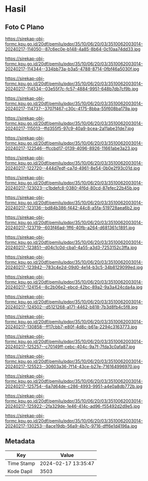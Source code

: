 # Hasil

## Foto C Plano

https://sirekap-obj-formc.kpu.go.id/20df/pemilu/pdpr/35/10/06/20/03/3510062003014-20240217-114050--87c6ec0e-b148-4a85-8b64-0c10aa74dd33.jpg

https://sirekap-obj-formc.kpu.go.id/20df/pemilu/pdpr/35/10/06/20/03/3510062003014-20240217-114344--334bb73a-b3a5-4788-8714-0fbf46a5030f.jpg

https://sirekap-obj-formc.kpu.go.id/20df/pemilu/pdpr/35/10/06/20/03/3510062003014-20240217-114534--03e55f7c-fc57-4884-9951-648b7db7cf9b.jpg

https://sirekap-obj-formc.kpu.go.id/20df/pemilu/pdpr/35/10/06/20/03/3510062003014-20240217-114737--3707f467-c30c-4175-8bba-55f608ba179a.jpg

https://sirekap-obj-formc.kpu.go.id/20df/pemilu/pdpr/35/10/06/20/03/3510062003014-20240217-115013--ffd355f5-97c9-40a9-bcea-2a11abe31de7.jpg

https://sirekap-obj-formc.kpu.go.id/20df/pemilu/pdpr/35/10/06/20/03/3510062003014-20240217-122546--ffccbd17-0139-4096-8926-11661abe3a23.jpg

https://sirekap-obj-formc.kpu.go.id/20df/pemilu/pdpr/35/10/06/20/03/3510062003014-20240217-122720--444d7edf-ca7d-4961-8e54-0b0e2f93c01d.jpg

https://sirekap-obj-formc.kpu.go.id/20df/pemilu/pdpr/35/10/06/20/03/3510062003014-20240217-123023--c1bdefc8-0380-4f6d-80cd-87efec22b45b.jpg

https://sirekap-obj-formc.kpu.go.id/20df/pemilu/pdpr/35/10/06/20/03/3510062003014-20240217-123136--bd84b386-f442-44c8-a5fa-519728aea6b2.jpg

https://sirekap-obj-formc.kpu.go.id/20df/pemilu/pdpr/35/10/06/20/03/3510062003014-20240217-123719--603f46ad-1ff6-40fb-a264-d681361c1891.jpg

https://sirekap-obj-formc.kpu.go.id/20df/pemilu/pdpr/35/10/06/20/03/3510062003014-20240217-123851--d04c1c0d-cba1-4a55-a3d3-7253152c3ffa.jpg

https://sirekap-obj-formc.kpu.go.id/20df/pemilu/pdpr/35/10/06/20/03/3510062003014-20240217-123942--783c4e2d-09d0-4e14-b3c5-34b8129099ed.jpg

https://sirekap-obj-formc.kpu.go.id/20df/pemilu/pdpr/35/10/06/20/03/3510062003014-20240217-124154--8c2b06e2-ebcd-42bc-89a2-9a3a424cda4a.jpg

https://sirekap-obj-formc.kpu.go.id/20df/pemilu/pdpr/35/10/06/20/03/3510062003014-20240217-124502--d5121268-a171-4462-b818-7b3d8fb4c5f8.jpg

https://sirekap-obj-formc.kpu.go.id/20df/pemilu/pdpr/35/10/06/20/03/3510062003014-20240217-130858--ff17cbb7-e80f-4d8c-b61a-2294c3163773.jpg

https://sirekap-obj-formc.kpu.go.id/20df/pemilu/pdpr/35/10/06/20/03/3510062003014-20240217-125257--c70149ff-cebc-404c-9a7f-7fda3c0afa87.jpg

https://sirekap-obj-formc.kpu.go.id/20df/pemilu/pdpr/35/10/06/20/03/3510062003014-20240217-125523--30603a36-7f14-43ce-b27e-716164996970.jpg

https://sirekap-obj-formc.kpu.go.id/20df/pemilu/pdpr/35/10/06/20/03/3510062003014-20240217-125754--6a7d64de-c286-4993-9951-a4e0a8db772b.jpg

https://sirekap-obj-formc.kpu.go.id/20df/pemilu/pdpr/35/10/06/20/03/3510062003014-20240217-125922--2fa329de-1e46-414c-ad96-f55492d2d9e5.jpg

https://sirekap-obj-formc.kpu.go.id/20df/pemilu/pdpr/35/10/06/20/03/3510062003014-20240217-130253--8ace19db-56a9-4b7c-9716-dff6e1d4196a.jpg


## Metadata

| Key        | Value               |
| ---------- | ------------------- |
| Time Stamp | 2024-02-17 13:35:47 |
| Kode Dapil | 3503                |



